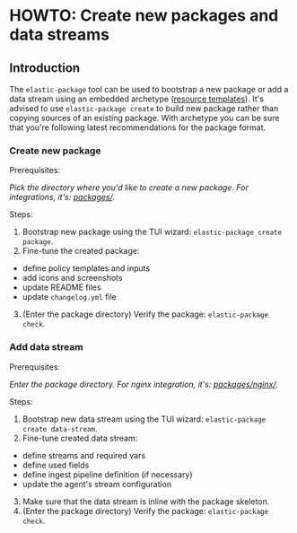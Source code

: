 # HOWTO: Create new packages and data streams

## Introduction

The `elastic-package` tool can be used to bootstrap a new package or add a data stream using an embedded archetype ([resource templates](https://github.com/elastic/elastic-package/tree/master/internal/packages/archetype)).
It's advised to use `elastic-package create` to build new package rather than copying sources of an existing package.
With archetype you can be sure that you're following latest recommendations for the package format.

### Create new package

Prerequisites:

_Pick the directory where you'd like to create a new package. For integrations, it's: [packages/](https://github.com/elastic/integrations/tree/master/packages)._

Steps:

1. Bootstrap new package using the TUI wizard: `elastic-package create package`.
2. Fine-tune the created package:
  * define policy templates and inputs
  * add icons and screenshots
  * update README files
  * update `changelog.yml` file
3. (Enter the package directory) Verify the package: `elastic-package check`.

### Add data stream

Prerequisites:

_Enter the package directory. For nginx integration, it's: [packages/nginx/](https://github.com/elastic/integrations/tree/master/packages/nginx)._

Steps:

1. Bootstrap new data stream using the TUI wizard: `elastic-package create data-stream`.
2. Fine-tune created data stream:
  * define streams and required vars
  * define used fields
  * define ingest pipeline definition (if necessary)
  * update the agent's stream configuration
3. Make sure that the data stream is inline with the package skeleton.
4. (Enter the package directory) Verify the package: `elastic-package check`.
